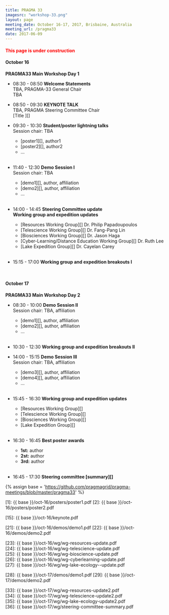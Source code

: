 ```yaml
---
title: PRAGMA 33
imagesrc: "workshop-33.png"
layout: page
meeting_date: October 16-17, 2017, Brisbaine, Australia
meeting_url: /pragma33
date: 2017-06-09
---
```


#### <font color="red">This page is under construction</font>

#### <span class="strongword">October 16 </span>

**PRAGMA33 Main Workshop Day 1**

* <span class="strongword">08:30 - 08:50</span> **Welcome  Statements** <br>
  TBA, PRAGMA-33 General Chair<br>
  TBA

* <span class="strongword">08:50 - 09:30</span> **KEYNOTE TALK**<br>
  TBA, PRAGMA Steering Committee Chair<br> 
  [Title ][] <br>

* <span class="strongword">09:30 - 10:30</span> **Student/poster lightning talks**<br>
  Session chair: TBA
  * [poster1][], author1
  * [poster2][], author2
  * ...
<br><br>

* <span class="strongword">11:40 - 12:30</span> **Demo Session I**<br>
  Session chair: TBA
  * [demo1][], author, affiliation
  * [demo2][], author, affiliation
  * ...
<br><br>

* <span class="strongword">14:00 - 14:45</span> 
  **Steering Committee update**<br>
  **Working group and expedition updates**
  * [Resources Working Group][] Dr. Philip Papadoupoulos <br>
  * [Telescience Working Group][] Dr. Fang-Pang Lin <br>
  * [Biosciences Working Group][] Dr. Jason Haga <br>
  * [Cyber-Learning/Distance Education Working Group][] Dr. Ruth Lee<br>
  * [Lake Expedition Group][] Dr. Cayelan Carey
<br><br>

* <span class="strongword">15:15 - 17:00</span> 
  **Working group and expedition breakouts I**<br>
<br>

#### <span class="strongword">October 17</span>

**PRAGMA33 Main Workshop Day 2**

* <span class="strongword">08:30 - 10:00</span> **Demo Session II**<br>
  Session chair: TBA, affiliation
  * [demo1][], author, affiliation
  * [demo2][], author, affiliation
  * ...
<br><br>

* <span class="strongword">10:30 - 12:30</span> 
  **Working group and expedition breakouts II** <br>

* <span class="strongword">14:00 - 15:15</span> **Demo Session III**<br>
  Session chair: TBA, affiliation
  * [demo3][], author, affiliation
  * [demo4][], author, affiliation
  * ...
<br><br>

* <span class="strongword">15:45 - 16:30</span> **Working group and expedition updates**<br>
  * [Resources Working Group][] <br>
  * [Telescience Working Group][] <br>
  * [Biosciences Working Group][] <br>
  * [Lake Expedition Group][] 
<br><br>

* <span class="strongword">16:30 - 16:45</span> **Best poster awards**<br>
  * **1st:**  author
  * **2st:**  author
  * **3rd:**  author
<br><br>

* <span class="strongword">16:45 - 17:30</span> **Steering committee [summary][]**<br>

{% assign base = 'https://github.com/pragmagrid/pragma-meetings/blob/master/pragma33' %}

[1]: {{ base }}/oct-16/posters/poster1.pdf
[2]: {{ base }}/oct-16/posters/poster2.pdf

[15]: {{ base }}/oct-16/keynote.pdf

[21]: {{ base }}/oct-16/demos/demo1.pdf
[22]: {{ base }}/oct-16/demos/demo2.pdf

[23]: {{ base }}/oct-16/wg/wg-resources-update.pdf    
[24]: {{ base }}/oct-16/wg/wg-telescience-update.pdf    
[25]: {{ base }}/oct-16/wg/wg-bioscience-update.pdf    
[26]: {{ base }}/oct-16/wg/wg-cyberlearning-update.pdf    
[27]: {{ base }}/oct-16/wg/wg-lake-ecology--update.pdf    

[28]: {{ base }}/oct-17/demos/demo1.pdf
[29]: {{ base }}/oct-17/demos/demo2.pdf


[33]: {{ base }}/oct-17/wg/wg-resources-update2.pdf    
[34]: {{ base }}/oct-17/wg/wg-telescience-update2.pdf    
[35]: {{ base }}/oct-17/wg/wg-lake-ecology-update2.pdf    
[36]: {{ base }}/oct-17/wg/steering-committee-summary.pdf    

